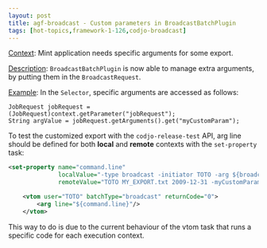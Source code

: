 ```yaml
---
layout: post
title: agf-broadcast - Custom parameters in BroadcastBatchPlugin
tags: [hot-topics,framework-1-126,codjo-broadcast]
---
```

<u>Context</u>: 
Mint application needs specific arguments for some export.

<u>Description</u>: 
```BroadcastBatchPlugin``` is now able to manage extra arguments, by putting them in the ```BroadcastRequest```.

<u>Example</u>:
In the ```Selector```, specific arguments are accessed as follows:

```
JobRequest jobRequest = (JobRequest)context.getParameter("jobRequest");
String argValue = jobRequest.getArguments().get("myCustomParam");
```

To test the customized export with the ```codjo-release-test``` API, arg line should be defined for both **local** and **remote** contexts with the ```set-property``` task:

```xml
<set-property name="command.line"
              localValue="-type broadcast -initiator TOTO -arg ${broadcast.output.dir}/MY_EXPORT.txt -date 2009-12-31 -myCustomParam aValue"
              remoteValue="TOTO MY_EXPORT.txt 2009-12-31 -myCustomParam aValue"/>

    <vtom user="TOTO" batchType="broadcast" returnCode="0">
        <arg line="${command.line}"/>
    </vtom>
```
This way to do is due to the current behaviour of the vtom task that runs a specific code for each execution context.